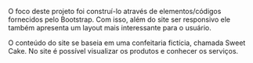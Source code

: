 O foco deste projeto foi construí-lo através de elementos/códigos fornecidos pelo Bootstrap. Com isso, além do site ser responsivo ele também apresenta um layout mais interessante para o usuário.

O conteúdo do site se baseia em uma confeitaria fictícia, chamada Sweet Cake. No site é possível visualizar os produtos e conhecer os serviços.
